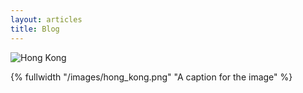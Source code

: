 ```yaml
---
layout: articles
title: Blog
---
```


<img src ="/images/hong_kong.png" alt="Hong Kong" />

{% fullwidth "/images/hong_kong.png" "A caption for the image" %}
